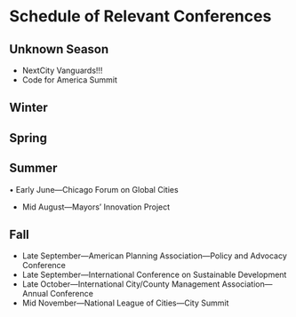 <!-- TITLE: Conferences -->
<!-- SUBTITLE: Places to meet partners and funders! -->

# Schedule of Relevant Conferences
## Unknown Season
* NextCity Vanguards!!!
* Code for America Summit

## Winter
## Spring
## Summer
• Early June—Chicago Forum on Global Cities
* Mid August—Mayors’ Innovation Project
## Fall
* Late September—American Planning Association—Policy and Advocacy Conference
* Late September—International Conference on Sustainable Development
* Late October—International City/County Management Association—Annual Conference
* Mid November—National League of Cities—City Summit
